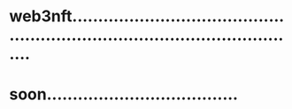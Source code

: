 # web3nft..................................................................................................
# soon.....................................
